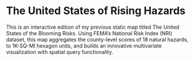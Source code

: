 # The United States of Rising Hazards

This is an interactive edition of my previous static map titled The United States of the Blooming Risks. Using FEMA’s National Risk Index (NRI) dataset, this map aggregates the county-level scores of 18 natural hazards, to 1K-SQ-MI hexagon units, and builds an innovative multivariate visualization with spatial query functionality.

